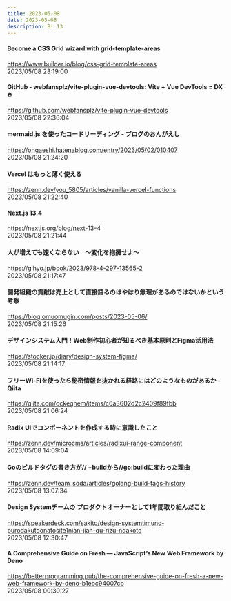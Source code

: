 ```yaml
---
title: 2023-05-08
date: 2023-05-08
description: B! 13
---
```


#### Become a CSS Grid wizard with grid-template-areas
https://www.builder.io/blog/css-grid-template-areas<br>
2023/05/08 23:19:00<br>


#### GitHub - webfansplz/vite-plugin-vue-devtools: Vite + Vue DevTools = DX 🔥
https://github.com/webfansplz/vite-plugin-vue-devtools<br>
2023/05/08 22:36:04<br>


#### mermaid.js を使ったコードリーディング - ブログのおんがえし
https://ongaeshi.hatenablog.com/entry/2023/05/02/010407<br>
2023/05/08 21:24:20<br>


#### Vercel はもっと薄く使える
https://zenn.dev/you_5805/articles/vanilla-vercel-functions<br>
2023/05/08 21:22:40<br>


#### Next.js 13.4
https://nextjs.org/blog/next-13-4<br>
2023/05/08 21:21:44<br>


#### 人が増えても速くならない　～変化を抱擁せよ～
https://gihyo.jp/book/2023/978-4-297-13565-2<br>
2023/05/08 21:17:47<br>


#### 開発組織の貢献は売上として直接語るのはやはり無理があるのではないかという考察
https://blog.omuomugin.com/posts/2023-05-06/<br>
2023/05/08 21:15:26<br>


#### デザインシステム入門！Web制作初心者が知るべき基本原則とFigma活用法
https://stocker.jp/diary/design-system-figma/<br>
2023/05/08 21:14:17<br>


#### フリーWi-Fiを使ったら秘密情報を抜かれる経路にはどのようなものがあるか - Qiita
https://qiita.com/ockeghem/items/c6a3602d2c2409f89fbb<br>
2023/05/08 21:06:24<br>


#### Radix UIでコンポーネントを作成する時に意識したこと
https://zenn.dev/microcms/articles/radixui-range-component<br>
2023/05/08 14:09:04<br>


#### Goのビルドタグの書き方が// +buildから//go:buildに変わった理由
https://zenn.dev/team_soda/articles/golang-build-tags-history<br>
2023/05/08 13:07:34<br>


#### Design Systemチームの プロダクトオーナーとして1年間取り組んだこと
https://speakerdeck.com/sakito/design-systemtimuno-purodakutoonatosite1nian-jian-qu-rizu-ndakoto<br>
2023/05/08 12:30:47<br>


#### A Comprehensive Guide on Fresh — JavaScript’s New Web Framework by Deno
https://betterprogramming.pub/the-comprehensive-guide-on-fresh-a-new-web-framework-by-deno-b1ebc94007cb<br>
2023/05/08 00:30:27<br>


